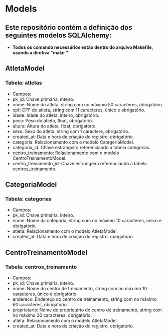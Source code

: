 # Models
## Este repositório contém a definição dos seguintes modelos SQLAlchemy:

- **Todos os comando necessários estão dentro do arquivo Makefile, usando a diretiva "make <parametro>"**

## AtletaModel
### Tabela: atletas
- Campos:
- pk_id: Chave primária, inteiro.
- nome: Nome do atleta, string com no máximo 50 caracteres, obrigatório.
- cpf: CPF do atleta, string com 11 caracteres, único e obrigatório.
- idade: Idade do atleta, inteiro, obrigatório.
- peso: Peso do atleta, float, obrigatório.
- altura: Altura do atleta, float, obrigatório.
- sexo: Sexo do atleta, string com 1 caractere, obrigatório.
- created_at: Data e hora de criação do registro, obrigatório.
- categoria: Relacionamento com o modelo CategoriaModel.
- categoria_id: Chave estrangeira referenciando a tabela categorias.
- centro_treinamento: Relacionamento com o modelo CentroTreinamentoModel.
- centro_treinamento_id: Chave estrangeira referenciando a tabela centros_treinamento.

## CategoriaModel
### Tabela: categorias
- Campos:
- pk_id: Chave primária, inteiro.
- nome: Nome da categoria, string com no máximo 10 caracteres, único e obrigatório.
- atleta: Relacionamento com o modelo AtletaModel.
- created_at: Data e hora de criação do registro, obrigatório.

## CentroTreinamentoModel
### Tabela: centros_treinamento
- Campos:
- pk_id: Chave primária, inteiro.
- nome: Nome do centro de treinamento, string com no máximo 10 caracteres, único e obrigatório.
- endereco: Endereço do centro de treinamento, string com no máximo 60 caracteres, obrigatório.
- proprietario: Nome do proprietário do centro de treinamento, string com no máximo 30 caracteres, obrigatório.
- atleta: Relacionamento com o modelo AtletaModel.
- created_at: Data e hora de criação do registro, obrigatório.